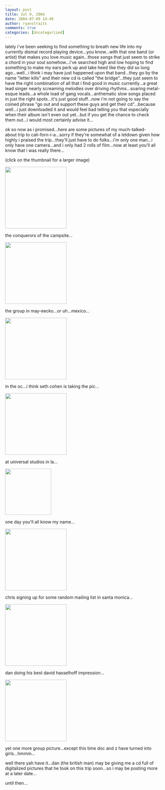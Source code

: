 ```yaml
---
layout: post
title: Jul 9, 2004
date: 2004-07-09 14:49
author: ryanstraits
comments: true
categories: [Uncategorized]
---
```

lately i've been seeking to find something to breath new life into my currently dismal record playing device...you know...with that one band (or artist) that makes you love music again...those songs that just seem to strike a chord in your soul somehow...i've searched high and low hoping to find something to make my ears perk up and take heed like they did so long ago...well...i think i may have just happened upon that band...they go by the name "letter kills" and their new cd is called "the bridge"...they just seem to have the right combination of all that i find good in music currently...a great lead singer nearly screaming melodies over driving rhythms...soaring metal-esque leads...a whole load of gang vocals...anthematic slow songs placed in just the right spots...it's just good stuff...now i'm not going to say the coined phrase "go out and support these guys and get their cd"...because well...i just downloaded it and would feel bad telling you that especially when their album isn't even out yet...but if you get the chance to check them out...i would most certainly advise it...

ok so now as i promised...here are some pictures of my much-talked-about trip to cali-forn-i-a...sorry if they're somewhat of a letdown given how highly i praised the trip...they'll just have to do folks...i'm only one man...i only have one camera...and i only had 2 rolls of film...now at least you'll all know that i was really there...

(click on the thumbnail for a larger image)

<a href="http://i.xanga.com/bluestarmorning/campsite.jpg" target="_new"><img src="http://i.xanga.com/bluestarmorning/t/campsite.jpg" alt="" width="200" border="0" /></a>

the conquerors of the campsite...

<a href="http://i.xanga.com/bluestarmorning/group-mexico.jpg" target="_new"><img src="http://i.xanga.com/bluestarmorning/t/group-mexico.jpg" alt="" width="200" border="0" /></a>

the group in may-eecko...or uh...mexico...

<a href="http://i.xanga.com/bluestarmorning/group-oc.jpg" target="_new"><img src="http://i.xanga.com/bluestarmorning/t/group-oc.jpg" alt="" width="200" border="0" /></a>

in the oc...i think seth cohen is taking the pic...

<a href="http://i.xanga.com/bluestarmorning/group-universal.jpg" target="_new"><img src="http://i.xanga.com/bluestarmorning/t/group-universal.jpg" alt="" width="200" border="0" /></a>

at universal studios in la...

<a href="http://i.xanga.com/bluestarmorning/me-universal.jpg" target="_new"><img src="http://i.xanga.com/bluestarmorning/t/me-universal.jpg" alt="" width="150" border="0" /></a>

one day you'll all know my name...

<a href="http://i.xanga.com/bluestarmorning/chris-santamonica.jpg" target="_new"><img src="http://i.xanga.com/bluestarmorning/t/chris-santamonica.jpg" alt="" width="200" border="0" /></a>

chris signing up for some random mailing list in santa monica...

<a href="http://i.xanga.com/bluestarmorning/dan-lifeguard.jpg" target="_new"><img src="http://i.xanga.com/bluestarmorning/t/dan-lifeguard.jpg" alt="" width="200" border="0" /></a>

dan doing his best david hasselhoff impression...

<a href="http://i.xanga.com/bluestarmorning/group-missionbeach.jpg" target="_new"><img src="http://i.xanga.com/bluestarmorning/t/group-missionbeach.jpg" alt="" width="200" border="0" /></a>

yet one more group picture...except this time doc and z have turned into girls...hmmm...

well there yah have it...dan (the british man) may be giving me a cd full of digitalized pictures that he took on this trip soon...so i may be posting more at a later date...

until then...

